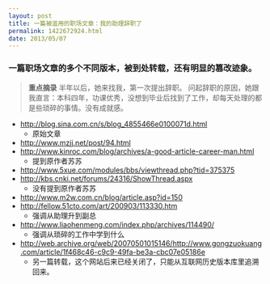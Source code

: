 ```yaml
---
layout: post
title: 一篇被滥用的职场文章：我的助理辞职了
permalink: 1422672924.html
date: 2013/05/07
---
```


### 一篇职场文章的多个不同版本，被到处转载，还有明显的篡改迹象。

> **重点摘录**
> 半年以后，她来找我，第一次提出辞职。
> 问起辞职的原因，她跟我直言：本科四年，功课优秀，没想到毕业后找到了工作，却每天处理的都是些琐碎的事情。没有成就感。

* http://blog.sina.com.cn/s/blog_4855466e0100071d.html
  * 原始文章
* http://www.mzjj.net/post/94.html
* http://www.kinroc.com/blog/archives/a-good-article-career-man.html
  * 提到原作者苏苏
* http://www.5xue.com/modules/bbs/viewthread.php?tid=375375
* http://kbs.cnki.net/forums/24316/ShowThread.aspx
  * 没有提到原作者苏苏
* http://www.m2w.com.cn/blog/article.asp?id=150
* http://fellow.51cto.com/art/200903/113330.htm
  * 强调从助理升到副总
* http://www.liaohenmeng.com/index.php/archives/114490/
  * 强调从琐碎的工作中学到什么
* http://web.archive.org/web/20070501015146/http://www.gongzuokuang.com/article/1f468c46-c9c9-49fa-be3a-cbc07e05186e
  * 另一篇转载，这个网站后来已经关闭了，只能从互联网历史版本库里追溯回来。
